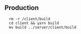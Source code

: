 ## Production
```
  rm -r /client/build
  cd client && yarn build
  mv build ../server/client/build
```